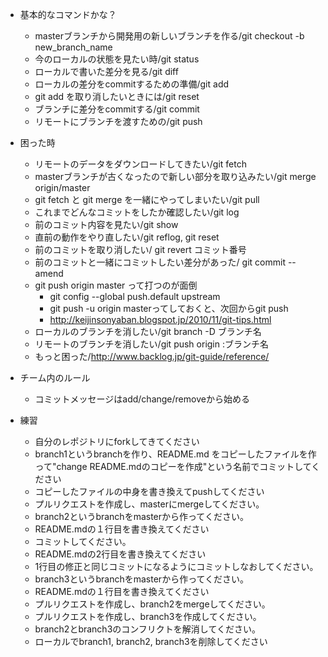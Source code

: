 * 基本的なコマンドかな？
    * masterブランチから開発用の新しいブランチを作る/git checkout -b new_branch_name
    * 今のローカルの状態を見たい時/git status
    * ローカルで書いた差分を見る/git diff
    * ローカルの差分をcommitするための準備/git add
    * git add を取り消したいときには/git reset
    * ブランチに差分をcommitする/git commit
    * リモートにブランチを渡すための/git push

* 困った時
    * リモートのデータをダウンロードしてきたい/git fetch
    * masterブランチが古くなったので新しい部分を取り込みたい/git merge origin/master
    * git fetch と git merge を一緒にやってしまいたい/git pull
    * これまでどんなコミットをしたか確認したい/git log
    * 前のコミット内容を見たい/git show
    * 直前の動作をやり直したい/git reflog, git reset
    * 前のコミットを取り消したい/ git revert コミット番号
    * 前のコミットと一緒にコミットしたい差分があった/ git commit --amend
    * git push origin master って打つのが面倒
        * git config --global push.default upstream
        * git push -u origin masterってしておくと、次回からgit push
        * http://keijinsonyaban.blogspot.jp/2010/11/git-tips.html
    * ローカルのブランチを消したい/git branch -D ブランチ名
    * リモートのブランチを消したい/git push origin :ブランチ名
    * もっと困った/http://www.backlog.jp/git-guide/reference/

* チーム内のルール
    * コミットメッセージはadd/change/removeから始める

* 練習
    * 自分のレポジトリにforkしてきてください
    * branch1というbranchを作り、README.md をコピーしたファイルを作って"change README.mdのコピーを作成"という名前でコミットしてください
    * コピーしたファイルの中身を書き換えてpushしてください
    * プルリクエストを作成し、masterにmergeしてください。
    * branch2というbranchをmasterから作ってください。
    * README.mdの１行目を書き換えてください
    * コミットしてください。
    * README.mdの2行目を書き換えてください
    * 1行目の修正と同じコミットになるようにコミットしなおしてください。
    * branch3というbranchをmasterから作ってください。
    * README.mdの１行目を書き換えてください
    * プルリクエストを作成し、branch2をmergeしてください。
    * プルリクエストを作成し、branch3を作成してください。
    * branch2とbranch3のコンフリクトを解消してください。
    * ローカルでbranch1, branch2, branch3を削除してください


